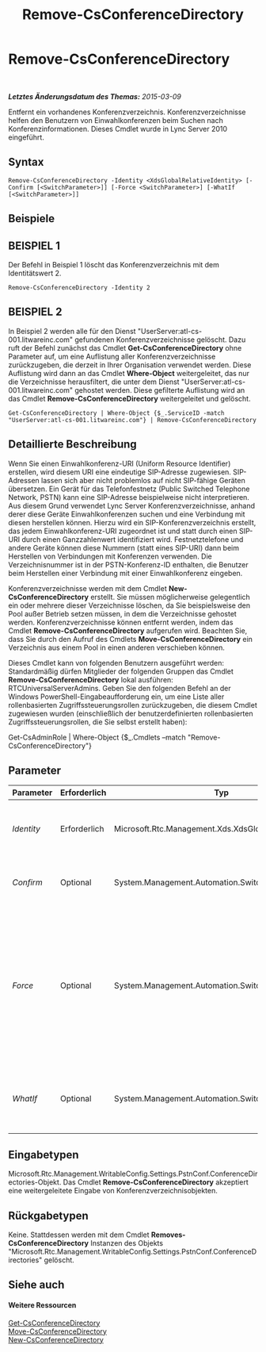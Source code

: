 ﻿---
title: Remove-CsConferenceDirectory
TOCTitle: Remove-CsConferenceDirectory
ms:assetid: c2c62a14-f3f3-472f-bf91-1fcea9e45425
ms:mtpsurl: https://technet.microsoft.com/de-de/library/Gg412961(v=OCS.15)
ms:contentKeyID: 49295317
ms.date: 05/19/2016
mtps_version: v=OCS.15
ms.translationtype: HT
---

# Remove-CsConferenceDirectory

 

_**Letztes Änderungsdatum des Themas:** 2015-03-09_

Entfernt ein vorhandenes Konferenzverzeichnis. Konferenzverzeichnisse helfen den Benutzern von Einwahlkonferenzen beim Suchen nach Konferenzinformationen. Dieses Cmdlet wurde in Lync Server 2010 eingeführt.

## Syntax

    Remove-CsConferenceDirectory -Identity <XdsGlobalRelativeIdentity> [-Confirm [<SwitchParameter>]] [-Force <SwitchParameter>] [-WhatIf [<SwitchParameter>]]

## Beispiele

## BEISPIEL 1

Der Befehl in Beispiel 1 löscht das Konferenzverzeichnis mit dem Identitätswert 2.

    Remove-CsConferenceDirectory -Identity 2

## BEISPIEL 2

In Beispiel 2 werden alle für den Dienst "UserServer:atl-cs-001.litwareinc.com" gefundenen Konferenzverzeichnisse gelöscht. Dazu ruft der Befehl zunächst das Cmdlet **Get-CsConferenceDirectory** ohne Parameter auf, um eine Auflistung aller Konferenzverzeichnisse zurückzugeben, die derzeit in Ihrer Organisation verwendet werden. Diese Auflistung wird dann an das Cmdlet **Where-Object** weitergeleitet, das nur die Verzeichnisse herausfiltert, die unter dem Dienst "UserServer:atl-cs-001.litwareinc.com" gehostet werden. Diese gefilterte Auflistung wird an das Cmdlet **Remove-CsConferenceDirectory** weitergeleitet und gelöscht.

    Get-CsConferenceDirectory | Where-Object {$_.ServiceID -match "UserServer:atl-cs-001.litwareinc.com"} | Remove-CsConferenceDirectory

## Detaillierte Beschreibung

Wenn Sie einen Einwahlkonferenz-URI (Uniform Resource Identifier) erstellen, wird diesem URI eine eindeutige SIP-Adresse zugewiesen. SIP-Adressen lassen sich aber nicht problemlos auf nicht SIP-fähige Geräten übersetzen. Ein Gerät für das Telefonfestnetz (Public Switched Telephone Network, PSTN) kann eine SIP-Adresse beispielweise nicht interpretieren. Aus diesem Grund verwendet Lync Server Konferenzverzeichnisse, anhand derer diese Geräte Einwahlkonferenzen suchen und eine Verbindung mit diesen herstellen können. Hierzu wird ein SIP-Konferenzverzeichnis erstellt, das jedem Einwahlkonferenz-URI zugeordnet ist und statt durch einen SIP-URI durch einen Ganzzahlenwert identifiziert wird. Festnetztelefone und andere Geräte können diese Nummern (statt eines SIP-URI) dann beim Herstellen von Verbindungen mit Konferenzen verwenden. Die Verzeichnisnummer ist in der PSTN-Konferenz-ID enthalten, die Benutzer beim Herstellen einer Verbindung mit einer Einwahlkonferenz eingeben.

Konferenzverzeichnisse werden mit dem Cmdlet **New-CsConferenceDirectory** erstellt. Sie müssen möglicherweise gelegentlich ein oder mehrere dieser Verzeichnisse löschen, da Sie beispielsweise den Pool außer Betrieb setzen müssen, in dem die Verzeichnisse gehostet werden. Konferenzverzeichnisse können entfernt werden, indem das Cmdlet **Remove-CsConferenceDirectory** aufgerufen wird. Beachten Sie, dass Sie durch den Aufruf des Cmdlets **Move-CsConferenceDirectory** ein Verzeichnis aus einem Pool in einen anderen verschieben können.

Dieses Cmdlet kann von folgenden Benutzern ausgeführt werden: Standardmäßig dürfen Mitglieder der folgenden Gruppen das Cmdlet **Remove-CsConferenceDirectory** lokal ausführen: RTCUniversalServerAdmins. Geben Sie den folgenden Befehl an der Windows PowerShell-Eingabeaufforderung ein, um eine Liste aller rollenbasierten Zugriffssteuerungsrollen zurückzugeben, die diesem Cmdlet zugewiesen wurden (einschließlich der benutzerdefinierten rollenbasierten Zugriffssteuerungsrollen, die Sie selbst erstellt haben):

Get-CsAdminRole | Where-Object {$\_.Cmdlets –match "Remove-CsConferenceDirectory"}

## Parameter


<table>
<colgroup>
<col style="width: 25%" />
<col style="width: 25%" />
<col style="width: 25%" />
<col style="width: 25%" />
</colgroup>
<thead>
<tr class="header">
<th>Parameter</th>
<th>Erforderlich</th>
<th>Typ</th>
<th>Beschreibung</th>
</tr>
</thead>
<tbody>
<tr class="odd">
<td><p><em>Identity</em></p></td>
<td><p>Erforderlich</p></td>
<td><p>Microsoft.Rtc.Management.Xds.XdsGlobalRelativeIdentity</p></td>
<td><p>Numerischer Identitätswert des Konferenzverzeichnisses, das entfernt werden soll.</p></td>
</tr>
<tr class="even">
<td><p><em>Confirm</em></p></td>
<td><p>Optional</p></td>
<td><p>System.Management.Automation.SwitchParameter</p></td>
<td><p>Fordert Sie vor der Ausführung des Befehls zum Bestätigen auf.</p></td>
</tr>
<tr class="odd">
<td><p><em>Force</em></p></td>
<td><p>Optional</p></td>
<td><p>System.Management.Automation.SwitchParameter</p></td>
<td><p>Entfernt das Konferenzverzeichnis, wenn vorhanden, selbst wenn der Pool derzeit nicht verfügbar ist, der das Verzeichnis hostet. Mit dem Cmdlet <strong>Remove-CsConferenceDirectory</strong> werden standardmäßig keine Verzeichnisse entfernt, wenn der entsprechende Pool nicht kontaktiert werden kann.</p></td>
</tr>
<tr class="even">
<td><p><em>WhatIf</em></p></td>
<td><p>Optional</p></td>
<td><p>System.Management.Automation.SwitchParameter</p></td>
<td><p>Beschreibt die Auswirkungen einer Ausführung des Befehls, ohne den Befehl tatsächlich auszuführen.</p></td>
</tr>
</tbody>
</table>


## Eingabetypen

Microsoft.Rtc.Management.WritableConfig.Settings.PstnConf.ConferenceDirectories-Objekt. Das Cmdlet **Remove-CsConferenceDirectory** akzeptiert eine weitergeleitete Eingabe von Konferenzverzeichnisobjekten.

## Rückgabetypen

Keine. Stattdessen werden mit dem Cmdlet **Removes-CsConferenceDirectory** Instanzen des Objekts "Microsoft.Rtc.Management.WritableConfig.Settings.PstnConf.ConferenceDirectories" gelöscht.

## Siehe auch

#### Weitere Ressourcen

[Get-CsConferenceDirectory](get-csconferencedirectory.md)  
[Move-CsConferenceDirectory](move-csconferencedirectory.md)  
[New-CsConferenceDirectory](new-csconferencedirectory.md)

